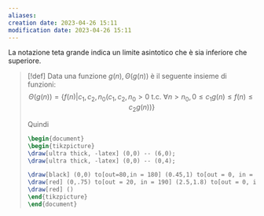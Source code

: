 ```yaml
---
aliases: 
creation date: 2023-04-26 15:11
modification date: 2023-04-26 15:11
---
```


La notazione teta grande indica un limite asintotico che è sia inferiore che superiore.

>[!def]
>Data una funzione $g(n), \Theta(g(n))$ è il seguente insieme di funzioni:
>$$ \Theta(g(n)) = \{ f(n) | c_{1},c_{2}, n_{0} (c_{1},c_{2},n_{0} > 0 \text{ t.c. } \forall n > n_{0}, 0 \leq c_{1}g(n) \leq f(n) \leq c_{2}g(n))\} $$
>
>Quindi
>
> ```tikz
> \begin{document}
> \begin{tikzpicture}
> \draw[ultra thick, -latex] (0,0) -- (6,0);
> \draw[ultra thick, -latex] (0,0) -- (0,4);
> 
> \draw[black] (0,0) to[out=80,in = 180] (0.45,1) to[out = 0, in = 180] (0.75,0.75) to[out = 0, in = 180] (2.5,2) to[out = 0, in = 200] (4,2.2) to[out = 40,in = 200] (5,3.2) to (5.5, 3.3) node[right]{$f(n)$};
> \draw[red] (0,.75) to[out = 20, in = 190] (2.5,1.8) to[out = 0, in = 180] (4,2) to[out = 0] (5.2,3) node[below right]{$cg(n)$};
> \draw[red] ()
> \end{tikzpicture}
> \end{document}
> ```


